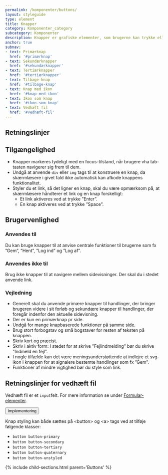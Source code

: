 ```yaml
---
permalink: /komponenter/buttons/
layout: styleguide
type: element
title: Knapper
category: Komponenter_category
subcategory: Komponenter
description: Knapper er grafiske elementer, som brugerne kan trykke eller klikke på og dermed udløse en funktion eller handling. De kommer i flere grafiske former og er inddelt i et hierarki med primære, sekundære og tertiære knapper.
anchor: true
subnav:
- text: Primærknap
  href: '#primærknap'
- text: Sekundærknapper
  href: '#sekundærknapper'
- text: Tertiærknapper
  href: '#tertiærknapper'
- text: Tilbage-knap
  href: '#tilbage-knap'
- text: Knap med ikon
  href: '#knap-med-ikon'
- text: Ikon som knap
  href: '#ikon-som-knap'
- text: Vedhæft fil
  href: '#vedhæft-fil'
---
```


<h2 class="h3">Retningslinjer</h2>
<section>
  <h2 class="h4">Tilgængelighed</h2>
  <ul>
      <li>Knapper markeres tydeligt med en focus-tilstand, når brugere vha tab-tasten navigerer sig frem til dem.</li>
      <li>Undgå at anvende <code>div</code> eller <code>img</code> tags til at konstruere en knap, da skærmlæsere i givet fald ikke automatisk kan afkode knappens funktionalitet.</li>
      <li>Styler du et link, så det ligner en knap, skal du være opmærksom på, at skærmlæsere håndterer et link og en knap forskelligt:
      <ul>
          <li>Et link aktiveres ved at trykke ”Enter”.</li>
          <li>En knap aktiveres ved at trykke ”Space”.</li>
      </ul>
      </li>
  </ul>
</section>
<section>
  <h2 class="h4">Brugervenlighed</h2>
  <h3 class="h5">Anvendes til</h3>
  <p>Du kan bruge knapper til at anvise centrale funktioner til brugerne som fx ”Gem”, ”Hent”, ”Log ind” og ”Log af”.</p>
  <h3 class="h5">Anvendes ikke til</h3>
  <p>Brug ikke knapper til at navigere mellem sidevisninger. Der skal du i stedet anvende link.</p>
  <h3 class="h5">Vejledning</h3>
  <ul>
      <li>Generelt skal du anvende primære knapper til handlinger, der bringer brugeren videre i sit forløb og sekundære knapper til handlinger, der foregår indenfor den aktuelle sidevisning.</li>
      <li>Der er kun en primærknap pr side.</li>
      <li>Undgå for mange knapbaserede funktioner på samme side.</li>
      <li>Brug stort forbogstav og små bogstaver for resten af teksten på knappen.</li>
      <li>Skriv kort og præcist.</li>
      <li>Skriv i aktiv form: I stedet for at skrive ”Fejlindmelding” bør du skrive ”Indmeld en fejl”.</li>
      <li>I nogle tilfælde kan det være meningsunderstøttende at indlejre et svg-ikon i knappen for at signalere bestemte handlinger som fx ”Gem”.</li>
      <li>Funktioner af mindre vigtighed bør du style som link.</li>
  </ul>
</section>
<section>
  <h2 class="h4">Retningslinjer for vedhæft fil</h2>
  <p>Vedhæft fil er et <code>input</code>felt. For mere information se under <a href="/komponenter/form-controls/#vedhæft-fil">Formular-elementer</a>.</p>
</section>

<div class="accordion accordion-bordered mt-7">
  <button class="button-unstyled accordion-button" aria-expanded="false" aria-controls="buttons-docs">
    Implementering
  </button>
  <div id="buttons-docs" aria-hidden="true" class="accordion-content">
      <p>Knap styling kan både sættes på &lt;button&gt; og &lt;a&gt; tags ved at tilføje følgende klasser:</p>
      <ul>
        <li><code>button button-primary</code></li>
        <li><code>button button-secondary</code></li>
        <li><code>button button-tertiary</code></li>
        <li><code>button button-quaternary</code></li>
        <li><code>button button-unstyled</code></li>
      </ul>
  </div>
</div>

{% include child-sections.html parent='Buttons' %}
